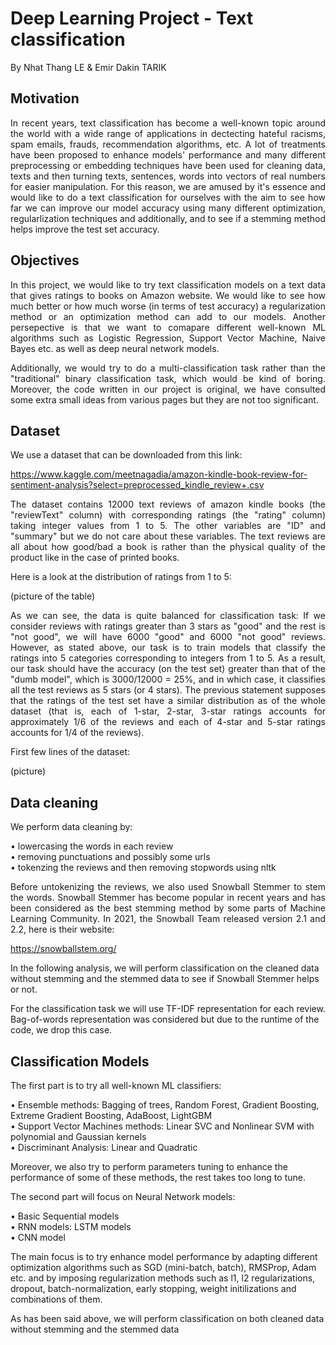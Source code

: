# Deep Learning Project - Text classification
By Nhat Thang LE & Emir Dakin TARIK

## Motivation 
<p align="justify">
In recent years, text classification has become a well-known topic around the world with a wide range of applications in dectecting hateful racisms, spam emails, frauds, recommendation algorithms, etc. A lot of treatments have been proposed to enhance models' performance and many different preprocessing or embedding techniques have been used for cleaning data, texts and then turning texts, sentences, words into vectors of real numbers for easier manipulation. For this reason, we are amused by it's essence and would like to do a text classification for ourselves with the aim to see how far we can improve our model accuracy using many different optimization, regularlization techniques and additionally, and to see if a stemming method helps improve the test set accuracy.
</p>

## Objectives
  
<p align="justify">
In this project, we would like to try text classification models on a text data that gives ratings to books on Amazon website. We would like to see how much better or how much worse (in terms of test accuracy) a regularization method or an optimization method can add to our models. Another persepective is that we want to comapare different well-known ML algorithms such as Logistic Regression, Support Vector Machine, Naive Bayes etc. as well as deep neural network models.
</p>

<p align="justify">
Additionally, we would try to do a multi-classification task rather than the "traditional" binary classification task, which would be kind of boring. Moreover, the code written in our project is original, we have consulted some extra small ideas from various pages but they are not too significant. 
</p>

## Dataset
We use a dataset that can be downloaded from this link:

https://www.kaggle.com/meetnagadia/amazon-kindle-book-review-for-sentiment-analysis?select=preprocessed_kindle_review+.csv

<p align="justify">
The dataset contains 12000 text reviews of amazon kindle books (the "reviewText" column) with corresponding ratings (the "rating" column) taking integer values from 1 to 5. The other variables are "ID" and "summary" but we do not care about these variables. The text reviews are all about how good/bad a book is rather than the physical quality of the product like in the case of printed books.
</p>

Here is a look at the distribution of ratings from 1 to 5: 

(picture of the table)

<p align="justify">
As we can see, the data is quite balanced for classification task: If we consider reviews with ratings greater than 3 stars as "good" and the rest is "not good", we will have 6000 "good" and 6000 "not good" reviews. However, as stated above, our task is to train models that classify the ratings into 5 categories corresponding to integers from 1 to 5. As a result, our task should have the accuracy (on the test set) greater than that of the "dumb model", which is 3000/12000 = 25%, and in which case, it classifies all the test reviews as 5 stars (or 4 stars). The previous statement supposes that the ratings of the test set have a similar distribution as of the whole dataset (that is, each of 1-star, 2-star, 3-star ratings accounts for approximately 1/6 of the reviews and each of 4-star and 5-star ratings accounts for 1/4 of the reviews).
</p>

First few lines of the dataset: 

(picture)

## Data cleaning
We perform data cleaning by:

•	lowercasing the words in each review \
•	removing punctuations and possibly some urls \
•	tokenzing the reviews and then removing stopwords using nltk 

<p align="justify">
Before untokenizing the reviews, we also used Snowball Stemmer to stem the words. Snowball Stemmer has become popular in recent years and has been considered as the best stemming method by some parts of Machine Learning Community. In 2021, the Snowball Team released version 2.1 and 2.2, here is their website:
  
https://snowballstem.org/
</p>

In the following analysis, we will perform classification on the cleaned data without stemming and the stemmed data to see if Snowball Stemmer helps or not.

For the classification task we will use TF-IDF representation for each review. Bag-of-words representation was considered but due to the runtime of the code, we drop this case.

## Classification Models

<p align="justify">
The first part is to try all well-known ML classifiers: 
  
•	Ensemble methods: Bagging of trees, Random Forest, Gradient Boosting, Extreme Gradient Boosting, AdaBoost, LightGBM  \
•	Support Vector Machines methods: Linear SVC and Nonlinear SVM with polynomial and Gaussian kernels \
•	Discriminant Analysis: Linear and Quadratic
  
Moreover, we also try to perform parameters tuning to enhance the performance of some of these methods, the rest takes too long to tune.
 </p>

<p align="justify">
The second part will focus on Neural Network models:
  
•	Basic Sequential models \
•	RNN models: LSTM models \
•	CNN model
  
The main focus is to try enhance model performance by adapting different optimization algorithms such as SGD (mini-batch, batch), RMSProp, Adam etc. and by imposing regularization methods such as l1, l2 regularizations, dropout, batch-normalization, early stopping, weight initilizations and combinations of them.
</p>

As has been said above, we will perform classification on both cleaned data without stemming and the stemmed data







